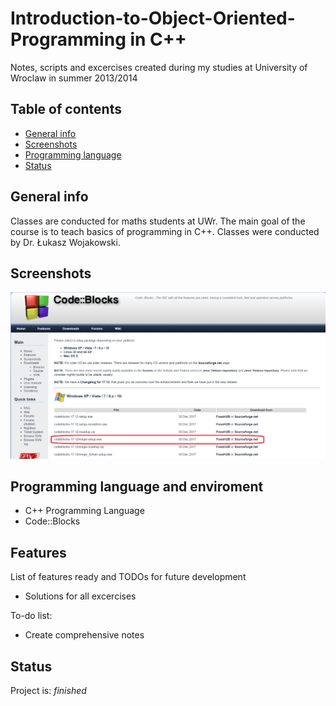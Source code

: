 # Introduction-to-Object-Oriented-Programming in C++
 Notes, scripts and excercises created during my studies at University of Wroclaw in summer 2013/2014

## Table of contents
* [General info](#general-info)
* [Screenshots](#screenshots)
* [Programming language](#programming-language-and-enviroment)
* [Status](#status)

## General info
Classes are conducted for maths students at UWr.
The main goal of the course is to teach basics of programming in C++.
Classes were conducted by Dr. Łukasz Wojakowski.

## Screenshots
![Example screenshot](./screens/screenshot.png)

## Programming language and enviroment
* C++ Programming Language
* Code::Blocks

## Features
List of features ready and TODOs for future development
* Solutions for all excercises

To-do list:
* Create comprehensive notes

## Status
Project is: _finished_
